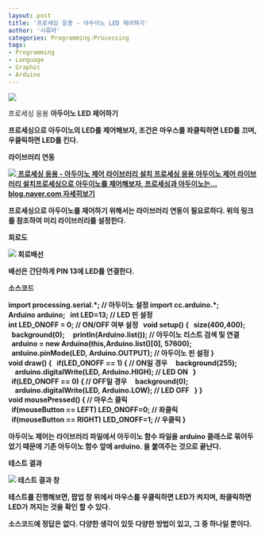 ```yaml
---
layout: post
title: '프로세싱 응용 - 아두이노 LED 제어하기'
author: '시류아'
categories: Programming-Processing
tags:
- Programming
- Language
- Graphic
- Arduino
---
```



<script> location.href='https://cafe.naver.com/develoid/776090' ; </script>

<p>
 <p>
  <img src="https://dthumb-phinf.pstatic.net/?src=%22http%3A%2F%2Fblogfiles.naver.net%2FMjAxNzAyMDFfMzYg%2FMDAxNDg1OTIwNjczMDY0.Gd8-4LoA2PIriQcj6yQrLgKZ97I23ywhqmODvPNdFDEg.n-1z0IKrzT-cKc2sOOd9f4QyR5BfLGv2LbZj95NNRj0g.PNG.searphiel9%2Fprocessing_logo.png%22&amp;type=cafe_wa740">
 </p>
</p>
<p>
 <p>
  <p>
   프로세싱 응용
   <b>아두이노 LED 제어하기
  </p>
 </p>
</p>
<p>
 <p>프로세싱으로 아두이노의 LED를 제어해보자, 조건은 마우스를 좌클릭하면 LED를 끄며, 우클릭하면 LED를 킨다.</p>
</p>
<p>
 <p>
  <p></p>
 </p>
</p>
<p>
 <p>
  <p>
   라이브러리 연동
  </p>
 </p>
</p>
<p>
 <a href="http://blog.naver.com/searphiel9/220924444475">   <img src="https://dthumb-phinf.pstatic.net/?src=%22http%3A%2F%2Fdthumb.phinf.naver.net%2F%3Fsrc%3D%2522http%253A%252F%252Fblogthumb2.naver.net%252FMjAxNzAyMDFfMTc2%252FMDAxNDg1OTIwMTIzODQ5.Q1ax1I1DcOMjaOPlbjLLyv0YWtPocLl_iMotHByIjl4g.0gcNi91QJGCF3u3PfZWeVlnCNLbmewmBPSLYW-dVTk4g.PNG.searphiel9%252Fprocessing_logo.png%253Ftype%253Dw2%2522%26amp%3Btype%3Dff500_300%22&amp;type=cafe_wa740">   프로세싱 응용 - 아두이노 제어 라이브러리 설치 프로세싱 응용 아두이노 제어 라이브러리 설치프로세싱으로 아두이노를 제어해보자, 프로세싱과 아두이노는... blog.naver.com    자세히보기 </a>
</p>
<p>
 <p>프로세싱으로 아두이노를 제어하기 위해서는 라이브러리 연동이 필요로하다. 위의 링크를 참조하여 미리 라이브러리를 설정한다.</p>
</p>
<p>
 <p>
  <p></p>
 </p>
</p>
<p>
 <p>
  <p>
   회로도
  </p>
 </p>
</p>
<p>
 <p>
  <img src="https://dthumb-phinf.pstatic.net/?src=%22http%3A%2F%2Fblogfiles.naver.net%2FMjAxNzAyMDFfODYg%2FMDAxNDg1OTIwODIzNTQx.h1v3_ssmmPuUmOELFLxB9URhXcEJNR7r-v2GLEMT2iog.QU4vHQkw3FzPVgY_ybB4GKghh2bJOXW6GbkX66Iire4g.PNG.searphiel9%2F5.png%22&amp;type=cafe_wa740">
  회로배선
 </p>
</p>
<p>
 <p>배선은 간단하게 PIN 13에 LED를 연결한다.</p>
</p>
<p>
 <p>
  <p></p>
 </p>
</p>
<p>
 <p>
  <p>
   소스코드
  </p>
 </p>
</p>
<p>
 <p>
  <p>
   import&nbsp;processing.serial.*;&nbsp;//&nbsp;아두이노&nbsp;설정
   <b>import&nbsp;cc.arduino.*;
   <b>Arduino&nbsp;arduino;
   <b>&nbsp;
   <b>int&nbsp;LED=13;&nbsp;//&nbsp;LED&nbsp;핀&nbsp;설정
   <b>int&nbsp;LED_ONOFF&nbsp;=&nbsp;0;&nbsp;//&nbsp;ON/OFF&nbsp;여부&nbsp;설정
   <b>&nbsp;
   <b>void&nbsp;setup()&nbsp;{
   <b>&nbsp;&nbsp;size(400,400);
   <b>&nbsp;&nbsp;background(0);
   <b>&nbsp;
   <b>&nbsp;&nbsp;println(Arduino.list());&nbsp;//&nbsp;아두이노&nbsp;리스트&nbsp;검색&nbsp;및&nbsp;연결
   <b>&nbsp;&nbsp;arduino&nbsp;=&nbsp;new&nbsp;Arduino(this,Arduino.list()[0],&nbsp;57600);
   <b>&nbsp;&nbsp;arduino.pinMode(LED,&nbsp;Arduino.OUTPUT);&nbsp;//&nbsp;아두이노&nbsp;핀&nbsp;설정
   <b>}
   <b>&nbsp;
   <b>void&nbsp;draw()&nbsp;{
   <b>&nbsp;&nbsp;if(LED_ONOFF&nbsp;==&nbsp;1)&nbsp;{&nbsp;//&nbsp;ON일&nbsp;경우
   <b>&nbsp;&nbsp;&nbsp;&nbsp;background(255);
   <b>&nbsp;&nbsp;&nbsp;&nbsp;arduino.digitalWrite(LED,&nbsp;Arduino.HIGH);&nbsp;//&nbsp;LED&nbsp;ON
   <b>&nbsp;&nbsp;}
   <b>&nbsp;&nbsp;if(LED_ONOFF&nbsp;==&nbsp;0)&nbsp;{&nbsp;//&nbsp;OFF일&nbsp;경우
   <b>&nbsp;&nbsp;&nbsp;&nbsp;background(0);
   <b>&nbsp;&nbsp;&nbsp;&nbsp;arduino.digitalWrite(LED,&nbsp;Arduino.LOW);&nbsp;//&nbsp;LED&nbsp;OFF
   <b>&nbsp;&nbsp;}
   <b>}
   <b>&nbsp;
   <b>void&nbsp;mousePressed()&nbsp;{&nbsp;//&nbsp;마우스&nbsp;클릭
   <b>&nbsp;&nbsp;if(mouseButton&nbsp;==&nbsp;LEFT)&nbsp;LED_ONOFF=0;&nbsp;//&nbsp;좌클릭
   <b>&nbsp;&nbsp;if(mouseButton&nbsp;==&nbsp;RIGHT)&nbsp;LED_ONOFF=1;&nbsp;//&nbsp;우클릭
   <b>}
  </p>
 </p>
</p>
<p>
 <p>아두이노 제어는 라이브러리 파일에서 아두이노 함수 파일을 arduino 클래스로 묶어두었기 때문에 기존 아두이노 함수 앞에 arduino. 을 붙여주는 것으로 끝난다.</p>
</p>
<p>
 <p>
  <p></p>
 </p>
</p>
<p>
 <p>
  <p>
   테스트 결과
  </p>
 </p>
</p>
<p>
 <p>
  <img src="https://dthumb-phinf.pstatic.net/?src=%22http%3A%2F%2Fblogfiles.naver.net%2FMjAxNzAyMDFfNjUg%2FMDAxNDg1OTIwODY1ODQ1.uNhDxU-GvyTxwkKsNZYJoMKBcWhJ8juq5882I1GM5ycg.Zy0Eoq5hjjsx4Nrqhe6TZcGljxrxvvqUpwChT1n4_vcg.PNG.searphiel9%2F6.png%22&amp;type=cafe_wa740">
  테스트 결과 창
 </p>
</p>
<p>
 <p>테스트를 진행해보면, 팝업 창 위에서 마우스를 우클릭하면 LED가 켜지며, 좌클릭하면 LED가 꺼지는 것을 확인 할 수 있다.</p>
</p>
<p>
 <p>
  <p></p>
 </p>
</p>
<p>
 <p>소스코드에 정답은 없다. 다양한 생각이 있듯 다양한 방법이 있고, 그 중 하나일 뿐이다.</p>
</p>
